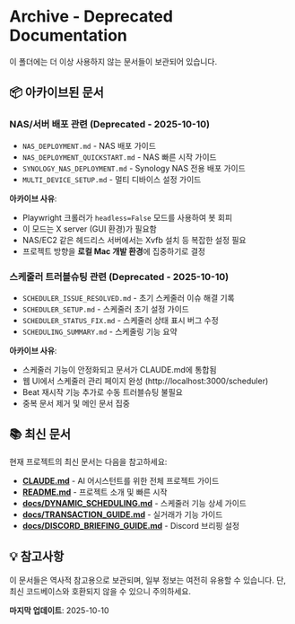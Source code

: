 # Archive - Deprecated Documentation

이 폴더에는 더 이상 사용하지 않는 문서들이 보관되어 있습니다.

## 📦 아카이브된 문서

### NAS/서버 배포 관련 (Deprecated - 2025-10-10)
- `NAS_DEPLOYMENT.md` - NAS 배포 가이드
- `NAS_DEPLOYMENT_QUICKSTART.md` - NAS 빠른 시작 가이드
- `SYNOLOGY_NAS_DEPLOYMENT.md` - Synology NAS 전용 배포 가이드
- `MULTI_DEVICE_SETUP.md` - 멀티 디바이스 설정 가이드

**아카이브 사유**:
- Playwright 크롤러가 `headless=False` 모드를 사용하여 봇 회피
- 이 모드는 X server (GUI 환경)가 필요함
- NAS/EC2 같은 헤드리스 서버에서는 Xvfb 설치 등 복잡한 설정 필요
- 프로젝트 방향을 **로컬 Mac 개발 환경**에 집중하기로 결정

### 스케줄러 트러블슈팅 관련 (Deprecated - 2025-10-10)
- `SCHEDULER_ISSUE_RESOLVED.md` - 초기 스케줄러 이슈 해결 기록
- `SCHEDULER_SETUP.md` - 스케줄러 초기 설정 가이드
- `SCHEDULER_STATUS_FIX.md` - 스케줄러 상태 표시 버그 수정
- `SCHEDULING_SUMMARY.md` - 스케줄링 기능 요약

**아카이브 사유**:
- 스케줄러 기능이 안정화되고 문서가 CLAUDE.md에 통합됨
- 웹 UI에서 스케줄러 관리 페이지 완성 (http://localhost:3000/scheduler)
- Beat 재시작 기능 추가로 수동 트러블슈팅 불필요
- 중복 문서 제거 및 메인 문서 집중

## 📚 최신 문서

현재 프로젝트의 최신 문서는 다음을 참고하세요:

- **[CLAUDE.md](../../CLAUDE.md)** - AI 어시스턴트를 위한 전체 프로젝트 가이드
- **[README.md](../../README.md)** - 프로젝트 소개 및 빠른 시작
- **[docs/DYNAMIC_SCHEDULING.md](../DYNAMIC_SCHEDULING.md)** - 스케줄러 기능 상세 가이드
- **[docs/TRANSACTION_GUIDE.md](../TRANSACTION_GUIDE.md)** - 실거래가 기능 가이드
- **[docs/DISCORD_BRIEFING_GUIDE.md](../DISCORD_BRIEFING_GUIDE.md)** - Discord 브리핑 설정

## 💡 참고사항

이 문서들은 역사적 참고용으로 보관되며, 일부 정보는 여전히 유용할 수 있습니다.
단, 최신 코드베이스와 호환되지 않을 수 있으니 주의하세요.

**마지막 업데이트**: 2025-10-10
